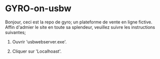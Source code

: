 # GYRO-on-usbw

Bonjour, ceci est la repo de gyro; un plateforme de vente en ligne fictive.
Affin d'admier le site en toute sa splendeur, veuillez suivre les instructions suivantes;

1. Ouvrir 'usbwebserver.exe'.

2. Cliquer sur 'Localhoast'.
